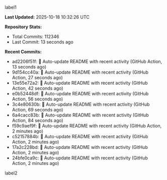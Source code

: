 
label1 
<!-- ACTIVITY_START -->
**Last Updated:** 2025-10-18 10:32:26 UTC

**Repository Stats:**
- Total Commits: 112346
- Last Commit: 13 seconds ago

**Recent Commits:**
- ad2206f51f: 🤖 Auto-update README with recent activity (GitHub Action, 13 seconds ago)
- 9d154cc40a: 🤖 Auto-update README with recent activity (GitHub Action, 27 seconds ago)
- 13e55e72a2: 🤖 Auto-update README with recent activity (GitHub Action, 42 seconds ago)
- e0b52448df: 🤖 Auto-update README with recent activity (GitHub Action, 56 seconds ago)
- 3c4e80630b: 🤖 Auto-update README with recent activity (GitHub Action, 69 seconds ago)
- 6a4cacc83b: 🤖 Auto-update README with recent activity (GitHub Action, 84 seconds ago)
- f59c9aef9f: 🤖 Auto-update README with recent activity (GitHub Action, 2 minutes ago)
- c52157884b: 🤖 Auto-update README with recent activity (GitHub Action, 2 minutes ago)
- 17a2c228bd: 🤖 Auto-update README with recent activity (GitHub Action, 2 minutes ago)
- 24bfe0ca9c: 🤖 Auto-update README with recent activity (GitHub Action, 2 minutes ago)
<!-- ACTIVITY_END -->

label2

